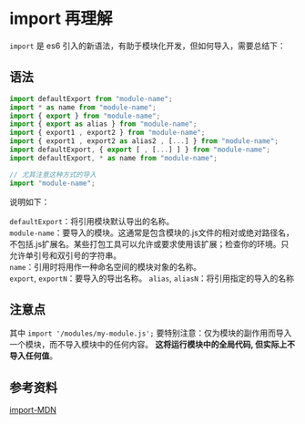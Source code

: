 # import 再理解

`import` 是 es6 引入的新语法，有助于模块化开发，但如何导入，需要总结下：

## 语法

```js
import defaultExport from "module-name";
import * as name from "module-name";
import { export } from "module-name";
import { export as alias } from "module-name";
import { export1 , export2 } from "module-name";
import { export1 , export2 as alias2 , [...] } from "module-name";
import defaultExport, { export [ , [...] ] } from "module-name";
import defaultExport, * as name from "module-name";

// 尤其注意这种方式的导入
import "module-name";
```

说明如下：

`defaultExport`：将引用模块默认导出的名称。   
`module-name`：要导入的模块。这通常是包含模块的.js文件的相对或绝对路径名，不包括.js扩展名。某些打包工具可以允许或要求使用该扩展；检查你的环境。只允许单引号和双引号的字符串。   
`name`：引用时将用作一种命名空间的模块对象的名称。   
`export`, `exportN`：要导入的导出名称。
`alias`, `aliasN`：将引用指定的导入的名称

## 注意点

其中 `import '/modules/my-module.js';` 要特别注意：仅为模块的副作用而导入一个模块，而不导入模块中的任何内容。 **这将运行模块中的全局代码, 但实际上不导入任何值**。

## 参考资料

[import-MDN](https://developer.mozilla.org/zh-CN/docs/Web/JavaScript/Reference/Statements/import)